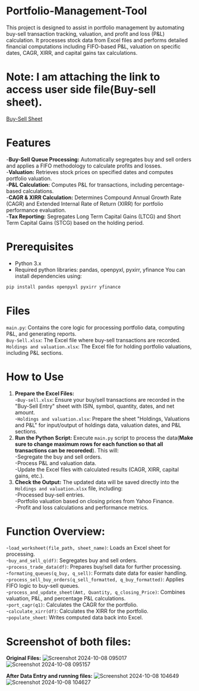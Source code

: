 # Portfolio-Management-Tool
This project is designed to assist in portfolio management by automating buy-sell transaction tracking, valuation, and profit and loss (P&L) calculation. It processes stock data from Excel files and performs detailed financial computations including FIFO-based P&L, valuation on specific dates, CAGR, XIRR, and capital gains tax calculations.
# Note: I am attaching the link to access user side file(Buy-sell sheet).
[Buy-Sell Sheet](https://docs.google.com/spreadsheets/d/1ElRp3Ykaif59Nn04vRN4h16Kf6UDTlMs/edit?usp=sharing&ouid=104400550535866146904&rtpof=true&sd=true)


# Features<br>
-**Buy-Sell Queue Processing:** Automatically segregates buy and sell orders and applies a FIFO methodology to calculate profits and losses.<br>
-**Valuation:** Retrieves stock prices on specified dates and computes portfolio valuation.<br>
-**P&L Calculation:** Computes P&L for transactions, including percentage-based calculations.<br>
-**CAGR & XIRR Calculation:** Determines Compound Annual Growth Rate (CAGR) and Extended Internal Rate of Return (XIRR) for portfolio performance evaluation.<br>
-**Tax Reporting:** Segregates Long Term Capital Gains (LTCG) and Short Term Capital Gains (STCG) based on the holding period.<br>

# Prerequisites
- Python 3.x
- Required python libraries: pandas, openpyxl, pyxirr, yfinance
You can install dependencies using:<br>
```bash
pip install pandas openpyxl pyxirr yfinance
```
# Files
`main.py`: Contains the core logic for processing portfolio data, computing P&L, and generating reports.<br>
`Buy-Sell.xlsx`: The Excel file where buy-sell transactions are recorded.<br>
`Holdings and valuation.xlsx`: The Excel file for holding portfolio valuations, including P&L sections.

# How to Use
1. **Prepare the Excel Files:**<br>
   -`Buy-sell.xlsx`: Ensure your buy/sell transactions are recorded in the "Buy-Sell Entry" sheet with ISIN, symbol, quantity, dates, and net amount.<br>
   -`Holdings and valuation.xlsx`: Prepare the sheet "Holdings, Valuations and P&L" for input/output of holdings data, valuation dates, and P&L sections.<br>
2. **Run the Python Script:** Execute `main.py` script to process the data(**Make sure to change maximum rows for each function so that all transactions can be recoreded**). This will:<br>
         -Segregate the buy and sell orders.<br>
         -Process P&L and valuation data.<br>
         -Update the Excel files with calculated results (CAGR, XIRR, capital gains, etc.).<br>
3. **Check the Output:** The updated data will be saved directly into the `Holdings and valuation.xlsx` file, including:<br>
         -Processed buy-sell entries.<br>
         -Portfolio valuation based on closing prices from Yahoo Finance.<br>
         -Profit and loss calculations and performance metrics.<br>

# Function Overview:
-`load_worksheet(file_path, sheet_name)`:  Loads an Excel sheet for processing.<br>
-`buy_and_sell_q(df)`: Segregates buy and sell orders.<br>
-`process_trade_data(df)`: Prepares buy/sell data for further processing.<br>
-`formating_queues(q_buy, q_sell)`: Formats date data for easier handling.<br>
-`process_sell_buy_orders(q_sell_formatted, q_buy_formatted)`: Applies FIFO logic to buy-sell queues.<br>
-`process_and_update_sheet(Amt, Quantity, q_closing_Price)`: Combines valuation, P&L, and percentage P&L calculations.<br>
-`port_cagr(q1)`: Calculates the CAGR for the portfolio.<br>
-`calculate_xirr(df)`: Calculates the XIRR for the portfolio.<br>
-`populate_sheet`: Writes computed data back into Excel.<br>

# Screenshot of both files:

**Original Files:**
![Screenshot 2024-10-08 095017](https://github.com/user-attachments/assets/dee63900-476f-468d-ac73-2d5cd0a502c9)
![Screenshot 2024-10-08 095157](https://github.com/user-attachments/assets/71543ff5-8d80-4e4e-b421-611836ac8ac7)

**After Data Entry and running files:**
![Screenshot 2024-10-08 104649](https://github.com/user-attachments/assets/58beb61f-5461-4ceb-b896-e247bbd8c73b)
![Screenshot 2024-10-08 104627](https://github.com/user-attachments/assets/a92b2c1e-b2f4-4efa-8c1b-efdadba8c68e)


